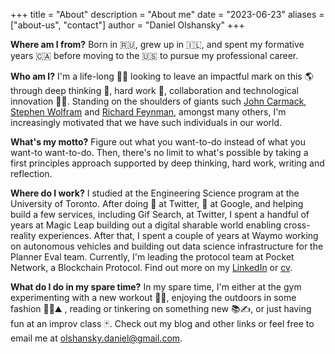 +++
title = "About"
description = "About me"
date = "2023-06-23"
aliases = ["about-us", "contact"]
author = "Daniel Olshansky"
+++

**Where am I from?** Born in 🇷🇺, grew up in 🇮🇱, and spent my formative years 🇨🇦 before moving to the 🇺🇸 to pursue my professional career.

**Who am I?** I'm a life-long 🧑‍🎓 looking to leave an impactful mark on this 🌎 through deep thinking 🤔, hard work 👷, collaboration and technological innovation 🧑‍🔬. Standing on the shoulders of giants such [John Carmack](https://en.wikipedia.org/wiki/John_Carmack), [Stephen Wolfram](https://en.wikipedia.org/wiki/Stephen_Wolfram) and [Richard Feynman](https://en.wikipedia.org/wiki/Richard_Feynman), amongst many others, I'm increasingly motivated that we have such individuals in our world.

**What's my motto?** Figure out what you want-to-do instead of what you want-to want-to-do. Then, there's no limit to what's possible by taking a first principles approach supported by deep thinking, hard work, writing and reflection.

**Where do I work?** I studied at the Engineering Science program at the University of Toronto. After doing 📱 at Twitter, 🤖 at Google, and helping build a few services, including Gif Search, at Twitter, I spent a handful of years at Magic Leap building out a digital sharable world enabling cross-reality experiences. After that, I spent a couple of years at Waymo working on autonomous vehicles and building out data science infrastructure for the Planner Eval team. Currently, I'm leading the protocol team at Pocket Network, a Blockchain Protocol. Find out more on my [LinkedIn](https://www.linkedin.com/in/dolshansky/) or [cv](/pdfs/resume.pdf).

**What do I do in my spare time?** In my spare time, I'm either at the gym experimenting with a new workout 🏋🏽, enjoying the outdoors in some fashion 🥾🌲⛰ , reading or tinkering on something new 📚✍️, or just having fun at an improv class 🃏. Check out my blog and other links or feel free to email me at [olshansky.daniel@gmail.com](mailto:olshansky.daniel@gmail.com).
